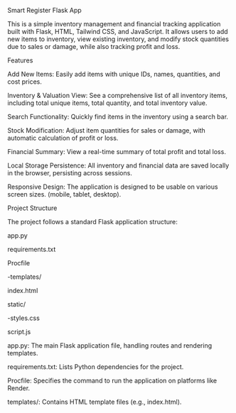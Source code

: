 Smart Register Flask App

This is a simple inventory management and financial tracking application built with Flask, HTML, Tailwind CSS, and JavaScript. It allows users to add new items to inventory, view existing inventory, and modify stock quantities due to sales or damage, while also tracking profit and loss.

Features

Add New Items: Easily add items with unique IDs, names, quantities, and cost prices.

Inventory & Valuation View: See a comprehensive list of all inventory items, including total unique items, total quantity, and total inventory value.

Search Functionality: Quickly find items in the inventory using a search bar.

Stock Modification: Adjust item quantities for sales or damage, with automatic calculation of profit or loss.

Financial Summary: View a real-time summary of total profit and total loss.

Local Storage Persistence: All inventory and financial data are saved locally in the browser, persisting across sessions.

Responsive Design: The application is designed to be usable on various screen sizes. (mobile, tablet, desktop).

Project Structure

The project follows a standard Flask application structure:

app.py

requirements.txt

Procfile

-templates/

index.html

static/

-styles.css

script.js

app.py: The main Flask application file, handling routes and rendering templates.

requirements.txt: Lists Python dependencies for the project.

Procfile: Specifies the command to run the application on platforms like Render.

templates/: Contains HTML template files (e.g., index.html).
